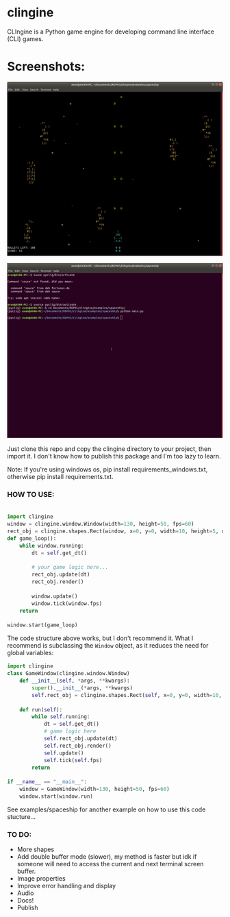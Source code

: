 # clingine
CLIngine is a Python game engine for developing command line interface (CLI) games.

# Screenshots:
![gameplay](screenshots/gameplay.png?raw=true "gameplay")

![sample](screenshots/sample.gif?raw=true "sample")


Just clone this repo and copy the clingine directory to your project, then import it.
I don't know how to publish this package and I'm too lazy to learn.

Note: If you're using windows os, pip install requirements_windows.txt, otherwise pip install requirements.txt.


### HOW TO USE:
```Python

import clingine
window = clingine.window.Window(width=130, height=50, fps=60)
rect_obj = clingine.shapes.Rect(window, x=0, y=0, width=10, height=5, direction=(0, 0), speed=(100, 60), char="#", color_pair=((255, 255, 255),(0, 0, 0)))
def game_loop():
	while window.running:
		dt = self.get_dt()

		# your game logic here...
		rect_obj.update(dt)
		rect_obj.render()

		window.update()
		window.tick(window.fps)
	return

window.start(game_loop)

```
The code structure above works, but I don't recommend it. What I recommend is subclassing the ```Window``` object, as it reduces the need for global variables:
```Python
import clingine
class GameWindow(clingine.window.Window)
	def __init__(self, *args, **kwargs):
		super().__init__(*args, **kwargs)
		self.rect_obj = clingine.shapes.Rect(self, x=0, y=0, width=10, height=5, direction=(0, 0), speed=(100, 60), char="#", color_pair=((255, 255, 255),(0, 0, 0)))

	def run(self):
		while self.running:
			dt = self.get_dt()
			# game logic here
			self.rect_obj.update(dt)
			self.rect_obj.render()
			self.update()
			self.tick(self.fps)
		return

if __name__ == "__main__":
	window = GameWindow(width=130, height=50, fps=60)
	window.start(window.run)

```
See examples/spaceship for another example on how to use this code stucture...

### TO DO:
* More shapes
* Add double buffer mode (slower), my method is faster but idk if someone will need to access the current and next terminal screen buffer.
* Image properties
* Improve error handling and display
* Audio
* Docs!
* Publish
